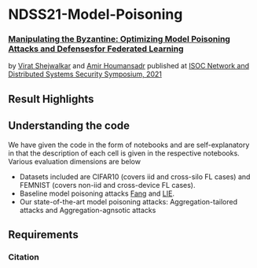 # NDSS21-Model-Poisoning
### [Manipulating the Byzantine: Optimizing Model Poisoning Attacks and Defensesfor Federated Learning](https://www.ndss-symposium.org/wp-content/uploads/2021-498-paper.pdf)
by [Virat Shejwalkar](https://people.cs.umass.edu/~vshejwalkar/) and [Amir Houmansadr](https://people.cs.umass.edu/~amir/index.php) published at [ISOC Network and Distributed Systems Security Symposium, 2021](https://www.ndss-symposium.org/)

## Result Highlights

## Understanding the code
We have given the code in the form of notebooks and are self-explanatory in that the description of each cell is given in the respective notebooks. 
Various evaluation dimensions are below
* Datasets included are CIFAR10 (covers iid and cross-silo FL cases) and FEMNIST (covers non-iid and cross-device FL cases).
* Baseline model poisoning attacks [Fang](https://www.usenix.org/system/files/sec20-fang.pdf) and [LIE](https://papers.nips.cc/paper/2019/file/ec1c59141046cd1866bbbcdfb6ae31d4-Paper.pdf).
* Our state-of-the-art model poisoning attacks: Aggregation-tailored attacks and Aggregation-agnsotic attacks

## Requirements


### Citation
